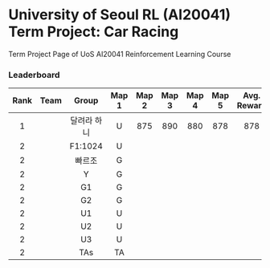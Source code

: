 # University of Seoul RL (AI20041) Term Project: Car Racing

Term Project Page of UoS AI20041 Reinforcement Learning Course
 
### Leaderboard

|  Rank    |         Team                   |  Group  |  Map 1  |  Map 2  |   Map 3  |  Map 4  |  Map 5  | Avg. Reward |
|:--------:|:------------------------------:|:-------:|:-------:|:-------:|:-------:|:-------:|:-------:|:---------:|
|     1    ||             달려라 하니              |    U    |  875  |  890   |  880  |  878  |  878   |   878  |
|     2    ||             F1:1024              |    U    |         |          |          |          |          |
|     2    ||             빠르조              |    G    |          |          |          |          |          |
|     2    ||             Y              |    G    |          |          |          |          |          |
|     2    ||             G1              |    G    |          |          |          |          |          |
|     2    ||             G2              |    G    |          |          |          |          |          |
|     2    ||             U1              |    U    |          |          |          |          |          |
|     2    ||           U2              |    U    |          |          |          |          |          |
|     2    ||            U3             |    U    |          |          |          |          |          |
|     2    ||            TAs                 |   TA    |          |          |          |          |          |
